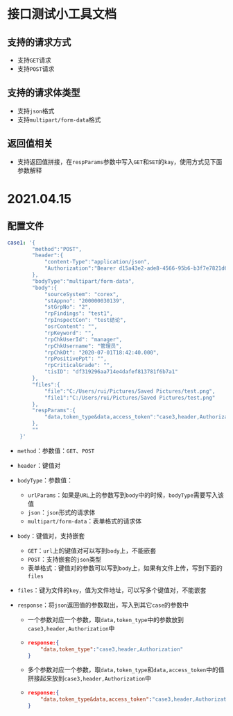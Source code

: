 # 接口测试小工具文档




## 支持的请求方式

- 支持`GET`请求
- 支持`POST`请求

## 支持的请求体类型

- 支持`json`格式
- 支持`multipart/form-data`格式

## 返回值相关

- 支持返回值拼接，在`respParams`参数中写入`GET`和`SET`的`kay`，使用方式见下面参数解释

# 2021.04.15

## 配置文件

```yaml
case1: '{
        "method":"POST",
        "header":{
            "content-Type":"application/json",
            "Authorization":"Bearer d15a43e2-ade8-4566-95b6-b3f7e7821d63"
        },
        "bodyType":"multipart/form-data",
        "body":{
            "sourceSystem": "corex",
            "stAppno": "200000030139",
            "stGrpNo": "2",
            "rpFindings": "test1",
            "rpInspectCon": "test结论",
            "osrContent": "",
            "rpKeyword": "",
            "rpChkUserId": "manager",
            "rpChkUsername": "管理员",
            "rpChkDt": "2020-07-01T18:42:40.000",
            "rpPositivePpt": "",
            "rpCriticalGrade": "",
            "tisID": "df319296aa714e4dafef813781f6b7a1"
        },
        "files":{
            "file":"C:/Users/rui/Pictures/Saved Pictures/test.png",
            "file1":"C:/Users/rui/Pictures/Saved Pictures/test.png"
        },
        "respParams":{
            "data,token_type&data,access_token":"case3,header,Authorization"
        },
        ""
    }'
```

- `method`：参数值：`GET`、`POST`

- `header`：键值对

- `bodyType`：参数值：

  - `urlParams`：如果是`URL`上的参数写到`body`中的时候，`bodyType`需要写入该值
  - `json`：`json`形式的请求体
  - `multipart/form-data`：表单格式的请求体

- `body`：键值对，支持嵌套

  - `GET`：`url`上的键值对可以写到`body`上，不能嵌套
  - `POST`：支持嵌套的`json`类型
  - 表单格式：键值对的参数可以写到`body`上，如果有文件上传，写到下面的`files`

- `files`：键为文件的`key`，值为文件地址，可以写多个键值对，不能嵌套

- `response`：将`json`返回值的参数取出，写入到其它`case`的参数中

  - 一个参数对应一个参数，取`data,token_type`中的参数放到`case3,header,Authorization`中

  - ```json
    response:{
    	"data,token_type":"case3,header,Authorization"
    }
    ```

  - 多个参数对应一个参数，取`data,token_type`和`data,access_token`中的值拼接起来放到`case3,header,Authorization`中

  - ```json
    response:{
    	"data,token_type&data,access_token":"case3,header,Authorization"
    }
    ```

